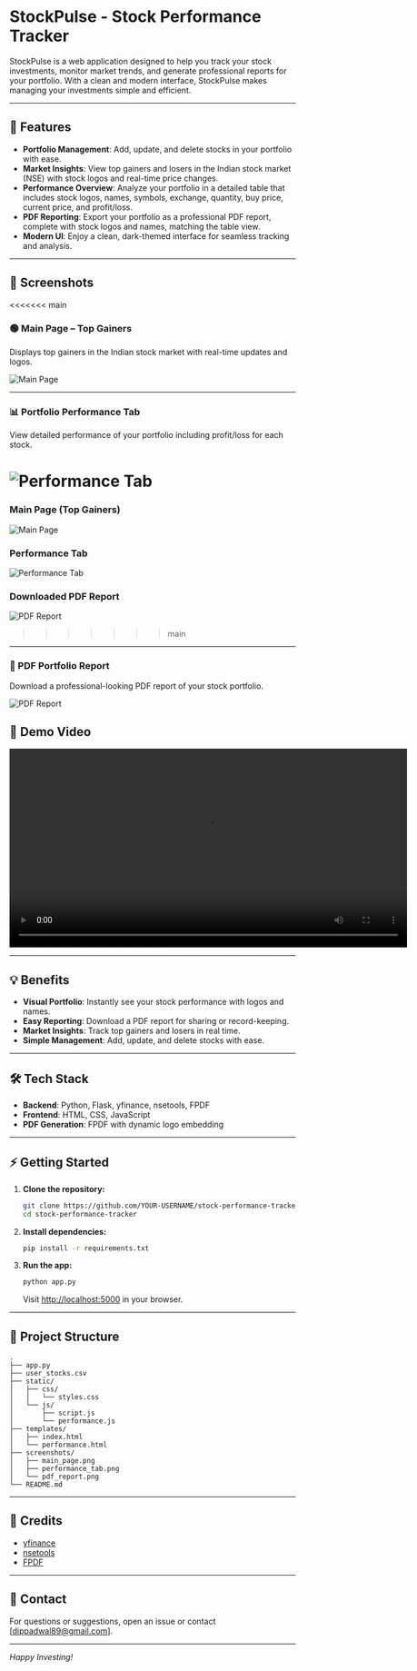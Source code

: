 # StockPulse - Stock Performance Tracker

StockPulse is a web application designed to help you track your stock investments, monitor market trends, and generate professional reports for your portfolio. With a clean and modern interface, StockPulse makes managing your investments simple and efficient.

---

## 🚀 Features

- **Portfolio Management**: Add, update, and delete stocks in your portfolio with ease.
- **Market Insights**: View top gainers and losers in the Indian stock market (NSE) with stock logos and real-time price changes.
- **Performance Overview**: Analyze your portfolio in a detailed table that includes stock logos, names, symbols, exchange, quantity, buy price, current price, and profit/loss.
- **PDF Reporting**: Export your portfolio as a professional PDF report, complete with stock logos and names, matching the table view.
- **Modern UI**: Enjoy a clean, dark-themed interface for seamless tracking and analysis.

---

## 📸 Screenshots

<<<<<<< main
### 🟢 Main Page – Top Gainers
Displays top gainers in the Indian stock market with real-time updates and logos.

![Main Page](screenshots/screenshot/mainpage.jpg)

---

### 📊 Portfolio Performance Tab
View detailed performance of your portfolio including profit/loss for each stock.

![Performance Tab](screenshots/performancepage.jpg)
=======
### Main Page (Top Gainers)
![Main Page](screenshots/screenshot/mainpage.jpg)

### Performance Tab
![Performance Tab](screenshots/screenshot/performancepage.jpg)

### Downloaded PDF Report
![PDF Report](screenshots/screenshot/downlodereport.jpg)
>>>>>>> main

---

### 📄 PDF Portfolio Report
Download a professional-looking PDF report of your stock portfolio.

![PDF Report](screenshots/downlodereport.png )

## 🎥 Demo Video

<video width="700" controls>
  <source src="screenshots/Recording 2025-04-30 013139.mp4" type="video/mp4">
  Your browser does not support the video tag.
</video>



---

## 💡 Benefits

- **Visual Portfolio**: Instantly see your stock performance with logos and names.
- **Easy Reporting**: Download a PDF report for sharing or record-keeping.
- **Market Insights**: Track top gainers and losers in real time.
- **Simple Management**: Add, update, and delete stocks with ease.

---

## 🛠️ Tech Stack

- **Backend**: Python, Flask, yfinance, nsetools, FPDF
- **Frontend**: HTML, CSS, JavaScript
- **PDF Generation**: FPDF with dynamic logo embedding

---

## ⚡ Getting Started

1. **Clone the repository:**
    ```bash
    git clone https://github.com/YOUR-USERNAME/stock-performance-tracker.git
    cd stock-performance-tracker
    ```

2. **Install dependencies:**
    ```bash
    pip install -r requirements.txt
    ```

3. **Run the app:**
    ```bash
    python app.py
    ```
    Visit [http://localhost:5000](http://localhost:5000) in your browser.

---

## 📂 Project Structure

```
.
├── app.py
├── user_stocks.csv
├── static/
│   ├── css/
│   │   └── styles.css
│   └── js/
│       ├── script.js
│       └── performance.js
├── templates/
│   ├── index.html
│   └── performance.html
├── screenshots/
│   ├── main_page.png
│   ├── performance_tab.png
│   └── pdf_report.png
└── README.md
```

---

## 🙏 Credits

- [yfinance](https://github.com/ranaroussi/yfinance)
- [nsetools](https://github.com/vsjha18/nsetools)
- [FPDF](https://pyfpdf.github.io/)

---

## 📧 Contact

For questions or suggestions, open an issue or contact [dippadwal89@gmail.com].

---

*Happy Investing!*

